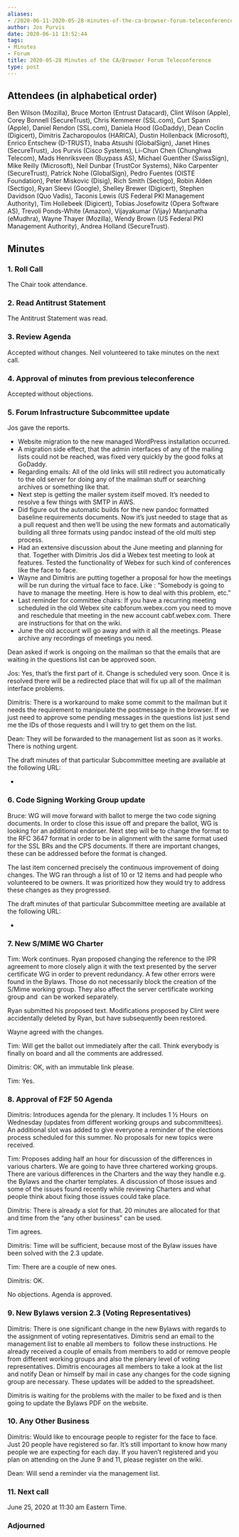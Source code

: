 ```yaml
---
aliases:
- /2020-06-11-2020-05-28-minutes-of-the-ca-browser-forum-teleconference/
author: Jos Purvis
date: 2020-06-11 13:52:44
tags:
- Minutes
- Forum
title: 2020-05-28 Minutes of the CA/Browser Forum Teleconference
type: post
---
```


## Attendees (in alphabetical order) 

Ben Wilson (Mozilla), Bruce Morton (Entrust Datacard), Clint Wilson (Apple), Corey Bonnell (SecureTrust), Chris Kemmerer (SSL.com), Curt Spann (Apple), Daniel Rendon (SSL.com), Daniela Hood (GoDaddy), Dean Coclin (Digicert), Dimitris Zacharopoulos (HARICA), Dustin Hollenback (Microsoft), Enrico Entschew (D-TRUST), Inaba Atsushi (GlobalSign), Janet Hines (SecureTrust), Jos Purvis (Cisco Systems), Li-Chun Chen (Chunghwa Telecom), Mads Henriksveen (Buypass AS), Michael Guenther (SwissSign), Mike Reilly (Microsoft), Neil Dunbar (TrustCor Systems), Niko Carpenter (SecureTrust), Patrick Nohe (GlobalSign), Pedro Fuentes (OISTE Foundation), Peter Miskovic (Disig), Rich Smith (Sectigo), Robin Alden (Sectigo), Ryan Sleevi (Google), Shelley Brewer (Digicert), Stephen Davidson (Quo Vadis), Taconis Lewis (US Federal PKI Management Authority), Tim Hollebeek (Digicert), Tobias Josefowitz (Opera Software AS), Trevoli Ponds-White (Amazon), Vijayakumar (Vijay) Manjunatha (eMudhra), Wayne Thayer (Mozilla), Wendy Brown (US Federal PKI Management Authority), Andrea Holland (SecureTrust).

## Minutes 

### 1. Roll Call 

The Chair took attendance.

### 2. Read Antitrust Statement 

The Antitrust Statement was read.

### 3. Review Agenda 

Accepted without changes. Neil volunteered to take minutes on the next call.

### 4. Approval of minutes from previous teleconference 

Accepted without objections.

### 5. Forum Infrastructure Subcommittee update 

Jos gave the reports.

- Website migration to the new managed WordPress installation occurred.
- A migration side effect, that the admin interfaces of any of the mailing lists could not be reached, was fixed very quickly by the good folks at GoDaddy.
- Regarding emails: All of the old links will still redirect you automatically to the old server for doing any of the mailman stuff or searching archives or something like that.
- Next step is getting the mailer system itself moved. It’s needed to resolve a few things with SMTP in AWS.
- Did figure out the automatic builds for the new pandoc formatted baseline requirements documents. Now it’s just needed to stage that as a pull request and then we’ll be using the new formats and automatically building all three formats using pandoc instead of the old multi step process.
- Had an extensive discussion about the June meeting and planning for that. Together with Dimitris Jos did a Webex test meeting to look at features. Tested the functionality of Webex for such kind of conferences like the face to face.
- Wayne and Dimitris are putting together a proposal for how the meetings will be run during the virtual face to face. Like : “Somebody is going to have to manage the meeting. Here is how to deal with this problem, etc.”
- Last reminder for committee chairs: If you have a recurring meeting scheduled in the old Webex site cabforum.webex.com you need to move and reschedule that meeting in the new account cabf.webex.com. There are instructions for that on the wiki.
- June the old account will go away and with it all the meetings. Please archive any recordings of meetings you need.

Dean asked if work is ongoing on the mailman so that the emails that are waiting in the questions list can be approved soon.

Jos: Yes, that’s the first part of it. Change is scheduled very soon. Once it is resolved there will be a redirected place that will fix up all of the mailman interface problems.

Dimitris: There is a workaround to make some commit to the mailman but it needs the requirement to manipulate the postmessage in the browser. If we just need to approve some pending messages in the questions list just send me the IDs of those requests and I will try to get them on the list.

Dean: They will be forwarded to the management list as soon as it works. There is nothing urgent.

The draft minutes of that particular Subcommittee meeting are available at the following URL:

-

### 6. Code Signing Working Group update 

Bruce: WG will move forward with ballot to merge the two code signing documents. In order to close this issue off and prepare the ballot, WG is looking for an additional endorser. Next step will be to change the format to the RFC 3647 format in order to be in alignment with the same format used for the SSL BRs and the CPS documents. If there are important changes, these can be addressed before the format is changed.

The last item concerned precisely the continuous improvement of doing changes. The WG ran through a list of 10 or 12 items and had people who volunteered to be owners. It was prioritized how they would try to address these changes as they progressed.

The draft minutes of that particular Subcommittee meeting are available at the following URL:

-

### 7. New S/MIME WG Charter 

Tim: Work continues. Ryan proposed changing the reference to the IPR agreement to more closely align it with the text presented by the server certificate WG in order to prevent redundancy. A few other errors were found in the Bylaws. Those do not necessarily block the creation of the S/Mime working group. They also affect the server certificate working group and  can be worked separately.

Ryan submitted his proposed text. Modifications proposed by Clint were accidentally deleted by Ryan, but have subsequently been restored.

Wayne agreed with the changes.

Tim: Will get the ballot out immediately after the call. Think everybody is finally on board and all the comments are addressed.

Dimitris: OK, with an immutable link please.

Tim: Yes.

### 8. Approval of F2F 50 Agenda 

Dimitris: Introduces agenda for the plenary. It includes 1 ½ Hours  on Wednesday (updates from different working groups and subcommittees). An additional slot was added to give everyone a reminder of the elections process scheduled for this summer. No proposals for new topics were received.

Tim: Proposes adding half an hour for discussion of the differences in various charters. We are going to have three chartered working groups. There are various differences in the Charters and the way they handle e.g. the Bylaws and the charter templates. A discussion of those issues and some of the issues found recently while reviewing Charters and what people think about fixing those issues could take place.

Dimitris: There is already a slot for that. 20 minutes are allocated for that and time from the “any other business” can be used.

Tim agrees.

Dimitris: Time will be sufficient, because most of the Bylaw issues have been solved with the 2.3 update.

Tim: There are a couple of new ones.

Dimitris: OK.

No objections. Agenda is approved.

### 9. New Bylaws version 2.3 (Voting Representatives) 

Dimitris: There is one significant change in the new Bylaws with regards to the assignment of voting representatives. Dimitris send an email to the management list to enable all members to  follow these instructions. He already received a couple of emails from members to add or remove people from different working groups and also the plenary level of voting representatives. Dimitris encourages all members to take a look at the list and notify Dean or himself by mail in case any changes for the code signing group are necessary. These updates will be added to the spreadsheet.

Dimitris is waiting for the problems with the mailer to be fixed and is then going to update the Bylaws PDF on the website.

### 10. Any Other Business 

Dimitris: Would like to encourage people to register for the face to face. Just 20 people have registered so far. It’s still important to know how many people we are expecting for each day. If you haven’t registered and you plan on attending on the June 9 and 11, please register on the wiki.

Dean: Will send a reminder via the management list.

### 11. Next call 

June 25, 2020 at 11:30 am Eastern Time.

### Adjourned
